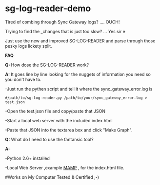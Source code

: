 # sg-log-reader-demo

Tired of combing through Sync Gateway logs? .... OUCH!

Trying to find the _changes that is just too slow?  ... Yes sir e

Just use the new and improved SG-LOG-READER and parse through those pesky logs lickety split.

**FAQ**

**Q:** How dose the SG-LOG-READER work?

**A:** It goes line by line looking for the nuggets of information you need so you don't have to.

-Just run the pythen script and tell it where the sync_gateway_error.log is
```
#/path/to/sg-log-reader.py /path/to/your/sync_gateway_error.log > test.json
```
-Open the test.json file and copy/paste that JSON

-Start a local web server with the included index.html 

-Paste that JSON into the textarea box and click "Make Graph".


**Q:** What do I need to use the fantansic tool?

**A:**

-Python 2.6+ installed 

-Local Web Server ,example [MAMP](https://www.mamp.info/en/) , for the index.html file.



#Works on My Computer Tested & Certified ;-)
